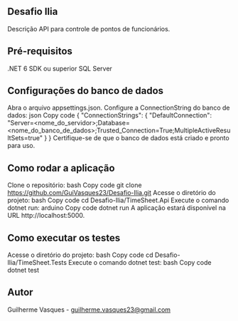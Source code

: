 ## Desafio Ilia
Descrição
API para controle de pontos de funcionários.

## Pré-requisitos
.NET 6 SDK ou superior
SQL Server

## Configurações do banco de dados

Abra o arquivo appsettings.json.
Configure a ConnectionString do banco de dados:
json
Copy code
{
  "ConnectionStrings": {
    "DefaultConnection": "Server=<nome_do_servidor>;Database=<nome_do_banco_de_dados>;Trusted_Connection=True;MultipleActiveResultSets=true"
  }
}
Certifique-se de que o banco de dados está criado e pronto para uso.

## Como rodar a aplicação
Clone o repositório:
bash
Copy code
git clone https://github.com/GuiVasques23/Desafio-Ilia.git
Acesse o diretório do projeto:
bash
Copy code
cd Desafio-Ilia/TimeSheet.Api
Execute o comando dotnet run:
arduino
Copy code
dotnet run
A aplicação estará disponível na URL http://localhost:5000.

## Como executar os testes

Acesse o diretório do projeto:
bash
Copy code
cd Desafio-Ilia/TimeSheet.Tests
Execute o comando dotnet test:
bash
Copy code
dotnet test

## Autor
Guilherme Vasques - guilherme.vasques23@gmail.com
